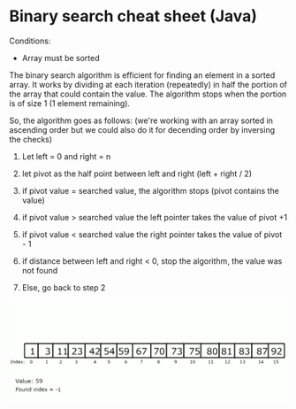 # Binary search cheat sheet (Java)

Conditions:

- Array must be sorted

The binary search algorithm is efficient for finding an element in a sorted array. It works by dividing at each iteration (repeatedly) in half the portion of the array that could contain the value. The algorithm stops when the portion is of size 1 (1 element remaining).

So, the algorithm goes as follows: (we're working with an array sorted in ascending order but we could also do it for decending order by inversing the checks)

1. Let left = 0 and right = n

2. let pivot as the half point between left and right (left + right / 2)

3. if pivot value = searched value, the algorithm stops (pivot contains the value)

4. if pivot value >  searched value the left pointer takes the value of pivot +1

5. if pivot value < searched value the right pointer takes the value of pivot - 1

6. if distance between left and right < 0, stop the algorithm, the value was not found

7. Else, go back to step 2

![](https://github.com/touir1/Algorithms-Data-Structures-Cheat-sheet/blob/main/Algorithms/Search/Images/Binary_search_animation.gif)
